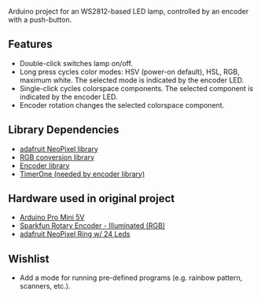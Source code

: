 Arduino project for an WS2812-based LED lamp, controlled by an encoder with a push-button.

## Features
* Double-click switches lamp on/off.
* Long press cycles color modes: HSV (power-on default), HSL, RGB, maximum white. The selected mode is indicated by the encoder LED.
* Single-click cycles colorspace components. The selected component is indicated by the encoder LED.
* Encoder rotation changes the selected colorspace component.

## Library Dependencies
* [adafruit NeoPixel library](https://github.com/adafruit/Adafruit_NeoPixel)
* [RGB conversion library](https://github.com/jmechnich/RGBConverter)
* [Encoder library](https://github.com/jmechnich/encoder)
* [TimerOne (needed by encoder library)](https://github.com/PaulStoffregen/TimerOne)

## Hardware used in original project
* [Arduino Pro Mini 5V](https://www.arduino.cc/en/Main/ArduinoBoardProMini)
* [Sparkfun Rotary Encoder - Illuminated (RGB)](https://www.sparkfun.com/products/10982)
* [adafruit NeoPixel Ring w/ 24 Leds](https://www.adafruit.com/products/1586)
 
## Wishlist
* Add a mode for running pre-defined programs (e.g. rainbow pattern, scanners, etc.).
